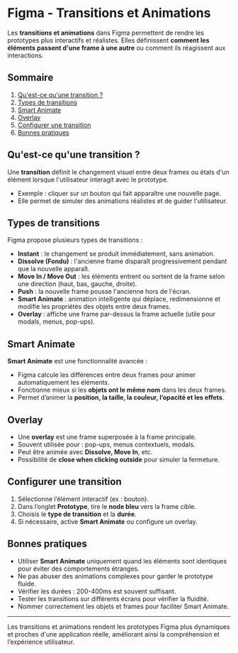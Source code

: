 # Figma - Transitions et Animations

Les **transitions et animations** dans Figma permettent de rendre les prototypes plus interactifs et réalistes. Elles définissent **comment les éléments passent d'une frame à une autre** ou comment ils réagissent aux interactions.

## Sommaire

1. [Qu'est-ce qu'une transition ?](#quest-ce-quune-transition-)
2. [Types de transitions](#types-de-transitions)
3. [Smart Animate](#smart-animate)
4. [Overlay](#overlay)
5. [Configurer une transition](#configurer-une-transition)
6. [Bonnes pratiques](#bonnes-pratiques)

## Qu'est-ce qu'une transition ?

Une **transition** définit le changement visuel entre deux frames ou états d'un élément lorsque l'utilisateur interagit avec le prototype.

* Exemple : cliquer sur un bouton qui fait apparaître une nouvelle page.
* Elle permet de simuler des animations réalistes et de guider l'utilisateur.

## Types de transitions

Figma propose plusieurs types de transitions :

* **Instant** : le changement se produit immédiatement, sans animation.
* **Dissolve (Fondu)** : l'ancienne frame disparaît progressivement pendant que la nouvelle apparaît.
* **Move In / Move Out** : les éléments entrent ou sortent de la frame selon une direction (haut, bas, gauche, droite).
* **Push** : la nouvelle frame pousse l'ancienne hors de l'écran.
* **Smart Animate** : animation intelligente qui déplace, redimensionne et modifie les propriétés des objets entre deux frames.
* **Overlay** : affiche une frame par-dessus la frame actuelle (utile pour modals, menus, pop-ups).

## Smart Animate

**Smart Animate** est une fonctionnalité avancée :

* Figma calcule les différences entre deux frames pour animer automatiquement les éléments.
* Fonctionne mieux si les **objets ont le même nom** dans les deux frames.
* Permet d’animer la **position, la taille, la couleur, l’opacité et les effets**.

## Overlay

* Une **overlay** est une frame superposée à la frame principale.
* Souvent utilisée pour : pop-ups, menus contextuels, modals.
* Peut être animée avec **Dissolve, Move In**, etc.
* Possibilité de **close when clicking outside** pour simuler la fermeture.

## Configurer une transition

1. Sélectionne l’élément interactif (ex : bouton).
2. Dans l’onglet **Prototype**, tire le **node bleu** vers la frame cible.
3. Choisis le **type de transition** et la **durée**.
4. Si nécessaire, active **Smart Animate** ou configure un overlay.

## Bonnes pratiques

* Utiliser **Smart Animate** uniquement quand les éléments sont identiques pour éviter des comportements étranges.
* Ne pas abuser des animations complexes pour garder le prototype fluide.
* Vérifier les durées : 200-400ms est souvent suffisant.
* Tester les transitions sur différents écrans pour vérifier la fluidité.
* Nommer correctement les objets et frames pour faciliter Smart Animate.

---

Les transitions et animations rendent les prototypes Figma plus dynamiques et proches d'une application réelle, améliorant ainsi la compréhension et l’expérience utilisateur.

